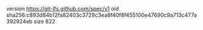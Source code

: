version https://git-lfs.github.com/spec/v1
oid sha256:c893d84b12fa82403c3729c3ea8f40f8f455100e47690c9a713c477a392924eb
size 822
